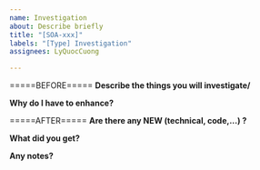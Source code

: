 ```yaml
---
name: Investigation
about: Describe briefly
title: "[SOA-xxx]"
labels: "[Type] Investigation"
assignees: LyQuocCuong

---
```


=====BEFORE=====
**Describe the things you will investigate/**

**Why do I have to enhance?**

=====AFTER=====
**Are there any NEW (technical, code,...) ?**

**What did you get?**

**Any notes?**

